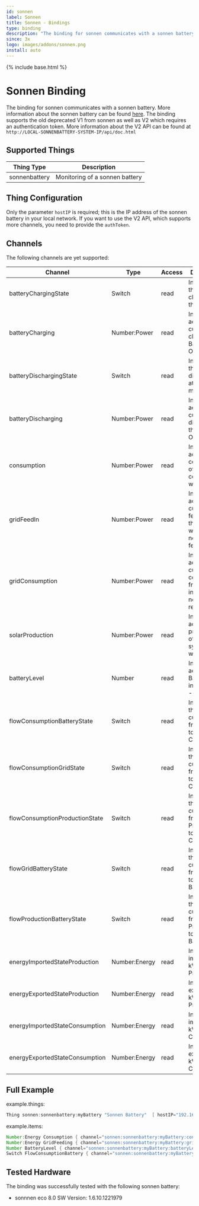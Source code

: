 ```yaml
---
id: sonnen
label: Sonnen
title: Sonnen - Bindings
type: binding
description: "The binding for sonnen communicates with a sonnen battery."
since: 3x
logo: images/addons/sonnen.png
install: auto
---
```


<!-- Attention authors: Do not edit directly. Please add your changes to the appropriate source repository -->

{% include base.html %}

# Sonnen Binding

<AddonLogo />

The binding for sonnen communicates with a sonnen battery.
More information about the sonnen battery can be found [here](https://sonnen.de/).
The binding supports the old deprecated V1 from sonnen as well as V2 which requires an authentication token.
More information about the V2 API can be found at `http://LOCAL-SONNENBATTERY-SYSTEM-IP/api/doc.html`

## Supported Things

| Thing Type    | Description                    |
| ------------- | ------------------------------ |
| sonnenbattery | Monitoring of a sonnen battery |

## Thing Configuration

Only the parameter `hostIP` is required; this is the IP address of the sonnen battery in your local network.
If you want to use the V2 API, which supports more channels, you need to provide the `authToken`.

## Channels

The following channels are yet supported:

| Channel                        | Type          | Access | Description                                                                             |
| ------------------------------ | ------------- | ------ | --------------------------------------------------------------------------------------- |
| batteryChargingState           | Switch        | read   | Indicates if the Battery is charging at that moment                                     |
| batteryCharging                | Number:Power  | read   | Indicates the actual current charging the Battery. Otherwise 0.                         |
| batteryDischargingState        | Switch        | read   | Indicates if the Battery is discharging at that moment                                  |
| batteryDischarging             | Number:Power  | read   | Indicates the actual current discharging the Battery. Otherwise 0.                      |
| consumption                    | Number:Power  | read   | Indicates the actual consumption of the consumer in watt                                |
| gridFeedIn                     | Number:Power  | read   | Indicates the actual current feeding to the Grid in watt.0 if nothing is feeded         |
| gridConsumption                | Number:Power  | read   | Indicates the actual current consumption from the Grid in watt.0 if nothing is received |
| solarProduction                | Number:Power  | read   | Indicates the actual production of the Solar system in watt                             |
| batteryLevel                   | Number        | read   | Indicates the actual Battery Level in % from 0 - 100                                    |
| flowConsumptionBatteryState    | Switch        | read   | Indicates if there is a current flow from Battery towards Consumption                   |
| flowConsumptionGridState       | Switch        | read   | Indicates if there is a current flow from Grid towards Consumption                      |
| flowConsumptionProductionState | Switch        | read   | Indicates if there is a current flow from Solar Production towards Consumption          |
| flowGridBatteryState           | Switch        | read   | Indicates if there is a current flow from Grid towards Battery                          |
| flowProductionBatteryState     | Switch        | read   | Indicates if there is a current flow from Production towards Battery                    |
| energyImportedStateProduction  | Number:Energy | read   | Indicates the imported kWh Production                                                   |
| energyExportedStateProduction  | Number:Energy | read   | Indicates the exported kWh Production                                                   |
| energyImportedStateConsumption | Number:Energy | read   | Indicates the imported kWh Consumption                                                  |
| energyExportedStateConsumption | Number:Energy | read   | Indicates the exported kWh Consumption                                                  |

## Full Example

example.things:

```java
Thing sonnen:sonnenbattery:myBattery "Sonnen Battery"  [ hostIP="192.168.0.10"]
```

example.items:

```java
Number:Energy Consumption { channel="sonnen:sonnenbattery:myBattery:consumption" }
Number:Energy GridFeeding { channel="sonnen:sonnenbattery:myBattery:gridFeedIn" }
Number BatteryLevel { channel="sonnen:sonnenbattery:myBattery:batteryLevel" }
Switch FlowConsumptionBattery { channel="sonnen:sonnenbattery:myBattery:flowConsumptionBattery" }
```

## Tested Hardware

The binding was successfully tested with the following sonnen battery:

- sonnnen eco 8.0 SW Version: 1.6.10.1221979
